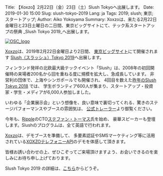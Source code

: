Title: 【Xoxzo】2月22日（金）23日（土）Slush Tokyoへ出展します。
Date: 2019-01-30 15:00
Slug: slush-tokyo-2019
Lang: ja
Tags: 2019; slush; 東京; スタートアップ;
Author: Aiko Yokoyama
Summary: Xoxzoは、来たる2月22日金曜日と23日土曜日の二日間、東京ビッグサイトにて、テック系スタートアップの祭典 _Slush Tokyo 2019_へ出展します。

[![OSC_logo]({filename}/images/)](https://tokyo.slush.org/)

[Xoxzo](https://info.xoxzo.com/ja/)は、2019年2月22日金曜日より2日間、
[東京ビッグサイト](http://www.bigsight.jp/)にて開催されます
[Slush（スラッシュ）Tokyo 2019](https://tokyo.slush.org/)へ出展します。

フィンランド発祥の北欧最大級テックイベント「Slush」は、2008年の初回開催時の来場者200名から回を重ねる度に規模を拡大し、急成長しています。
非営利の団体で、上海やシンガポールでも開催され、
4回目を数えた[昨年のSlush Tokyo 2018](https://blog.xoxzo.com/ja/2018/04/02/slush-tokyo-2018/) では、
学生ボランティア600人が集まり、スタートアップ・投資家・学生・メディアが6,000人参加しました。

いわゆる「企業展示会」という想像を、良い意味で裏切ってくれる、驚きのステージパフォーマンスやブースの雰囲気は、
[公式トレーラー](https://www.youtube.com/watch?v=vuljBNPrAUc&feature=youtu.be)より御覧ください。

今年も、[Ripple](https://ripple.com/)のCTO[ステファン・トーマス](https://www.linkedin.com/in/justmoon/)氏を始め、
豪華スピーカーも登壇します。Slushのプログラムは、全て英語で行われます。

[Xoxzo](https://info.xoxzo.com/ja/)は、デモブースを準備して、
多要素認証やSMSマーケティング等に活用されている[XOXZOテレフォニーAPI](https://www.xoxzo.com/ja/)のデモを体感して頂きます。

皆様お誘い合わせの上、ぜひこぞってご来場頂けますよう、お会いできるのを楽しみにお待ち申し上げております。

Slush Tokyo 2019 の詳細は、[こちら](https://tokyo.slush.org/)からどうぞ。
